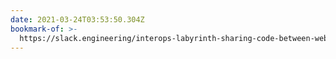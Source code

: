 ```yaml
---
date: 2021-03-24T03:53:50.304Z
bookmark-of: >-
  https://slack.engineering/interops-labyrinth-sharing-code-between-web-electron-apps/
---
```


